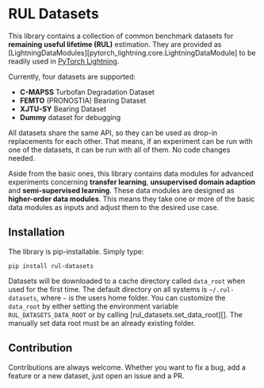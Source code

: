# RUL Datasets

This library contains a collection of common benchmark datasets for **remaining useful lifetime (RUL)** estimation.
They are provided as [LightningDataModules][pytorch_lightning.core.LightningDataModule] to be readily used in [PyTorch Lightning](https://pytorch-lightning.readthedocs.io/en/latest/).

Currently, four datasets are supported:

* **C-MAPSS** Turbofan Degradation Dataset
* **FEMTO** (PRONOSTIA) Bearing Dataset
* **XJTU-SY** Bearing Dataset
* **Dummy** dataset for debugging

All datasets share the same API, so they can be used as drop-in replacements for each other.
That means, if an experiment can be run with one of the datasets, it can be run with all of them.
No code changes needed.

Aside from the basic ones, this library contains data modules for advanced experiments concerning **transfer learning**, **unsupervised domain adaption** and **semi-supervised learning**.
These data modules are designed as **higher-order data modules**.
This means they take one or more of the basic data modules as inputs and adjust them to the desired use case.

## Installation

The library is pip-installable. Simply type:

```shell
pip install rul-datasets
```

Datasets will be downloaded to a cache directory called `data_root` when used for the first time.
The default directory on all systems is `~/.rul-datasets`, where `~` is the users home folder.
You can customize the `data_root` by either setting the environment variable `RUL_DATASETS_DATA_ROOT` or by calling [rul_datasets.set_data_root][]. The manually set data root must be an already existing folder.

## Contribution

Contributions are always welcome. Whether you want to fix a bug, add a feature or a new dataset, just open an issue and a PR.